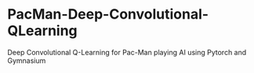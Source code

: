 # PacMan-Deep-Convolutional-QLearning
Deep Convolutional Q-Learning for Pac-Man playing AI using Pytorch and Gymnasium
